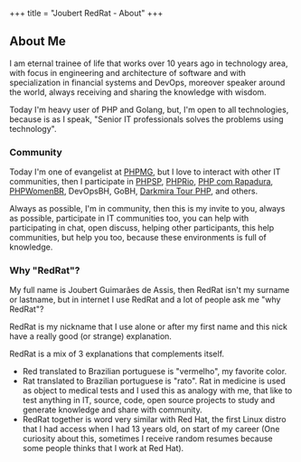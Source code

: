 +++
title = "Joubert RedRat - About"
+++

## About Me

I am eternal trainee of life that works over 10 years ago in technology area, with focus in engineering and
architecture of software and with specialization in financial systems and DevOps, moreover speaker around
the world, always receiving and sharing the knowledge with wisdom.

Today I'm heavy user of PHP and Golang, but, I'm open to all technologies, because is as I speak, "Senior IT professionals solves the problems using technology".

### Community

Today I'm one of evangelist at [PHPMG](http://phpmg.com/), but I love to interact with other IT communities, then I participate in [PHPSP](https://phpsp.org.br/), [PHPRio](http://php.rio/), [PHP com Rapadura](https://phpcomrapadura.org/), [PHPWomenBR](https://twitter.com/PHPWomenBR), DevOpsBH, GoBH, [Darkmira Tour PHP](https://php.darkmiratour.rocks/), and others.

Always as possible, I'm in community, then this is my invite to you, always as possible, participate in IT communities too, you can help with participating in chat, open discuss, helping other participants, this help communities, but help you too, because these environments is full of knowledge.

### Why "RedRat"?

My full name is Joubert Guimarães de Assis, then RedRat isn't my surname or lastname, but in internet I use RedRat and a lot of people ask me "why RedRat"?

RedRat is my nickname that I use alone or after my first name and this nick have a really good (or strange) explanation.

RedRat is a mix of 3 explanations that complements itself.

* Red translated to Brazilian portuguese is "vermelho", my favorite color.
* Rat translated to Brazilian portuguese is "rato". Rat in medicine is used as object to medical tests and I used this as analogy with me, that like to test anything in IT, source, code, open source projects to study and generate knowledge and share with community.
* RedRat together is word very similar with Red Hat, the first Linux distro that I had access when I had 13 years old, on start of my career (One curiosity about this, sometimes I receive random resumes because some people thinks that I work at Red Hat).
